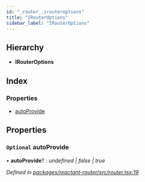 ```yaml
---
id: "_router_.irouteroptions"
title: "IRouterOptions"
sidebar_label: "IRouterOptions"
---
```


## Hierarchy

* **IRouterOptions**

## Index

### Properties

* [autoProvide](_router_.irouteroptions.md#optional-autoprovide)

## Properties

### `Optional` autoProvide

• **autoProvide**? : *undefined | false | true*

*Defined in [packages/reactant-router/src/router.tsx:19](https://github.com/unadlib/reactant/blob/1cc97a2/packages/reactant-router/src/router.tsx#L19)*
